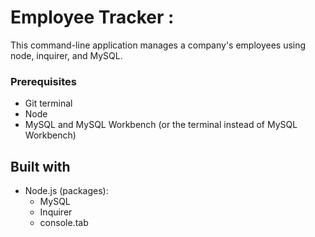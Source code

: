 # Employee Tracker :
This command-line application manages a company's employees using node, inquirer, and MySQL.

### Prerequisites
  * Git terminal
  * Node
  * MySQL and MySQL Workbench (or the terminal instead of MySQL Workbench)


## Built with

* Node.js (packages):
    * MySQL
    * Inquirer
    * console.tab